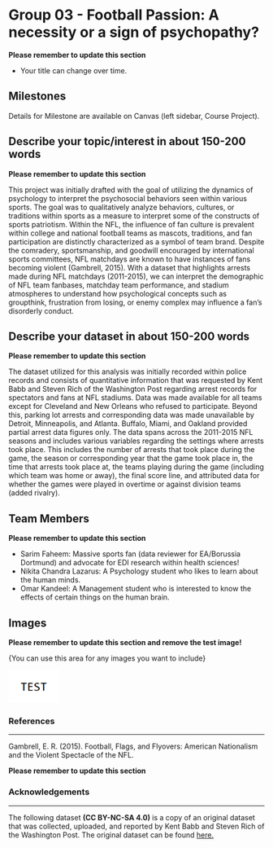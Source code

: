 # Group 03 - Football Passion: A necessity or a sign of psychopathy?

**Please remember to update this section**

- Your title can change over time.

## Milestones

Details for Milestone are available on Canvas (left sidebar, Course Project).

## Describe your topic/interest in about 150-200 words

**Please remember to update this section**

This project was initially drafted with the goal of utilizing the dynamics of psychology to interpret the psychosocial behaviors seen within various sports. The goal was to qualitatively analyze behaviors, cultures, or traditions within sports as a measure to interpret some of the constructs of sports patriotism. Within the NFL, the influence of fan culture is prevalent within college and national football teams as mascots, traditions, and fan participation are distinctly characterized as a symbol of team brand. Despite the comradery, sportsmanship, and goodwill encouraged by international sports committees, NFL matchdays are known to have instances of fans becoming violent (Gambrell, 2015). With a dataset that highlights arrests made during NFL matchdays (2011-2015), we can interpret the demographic of NFL team fanbases, matchday team performance, and stadium atmospheres to understand how psychological concepts such as groupthink, frustration from losing, or enemy complex may influence a fan’s disorderly conduct. 

## Describe your dataset in about 150-200 words

**Please remember to update this section**

The dataset utilized for this analysis was initially recorded within police records and consists of quantitative information that was requested by Kent Babb and Steven Rich of the Washington Post regarding arrest records for spectators and fans at NFL stadiums. Data was made available for all teams except for Cleveland and New Orleans who refused to participate. Beyond this, parking lot arrests and corresponding data was made unavailable by Detroit, Minneapolis, and Atlanta. Buffalo, Miami, and Oakland provided partial arrest data figures only. The data spans across the 2011-2015 NFL seasons and includes various variables regarding the settings where arrests took place. This includes the number of arrests that took place during the game, the season or corresponding year that the game took place in, the time that arrests took place at, the teams playing during the game (including which team was home or away), the final score line, and attributed data for whether the games were played in overtime or against division teams (added rivalry).   

## Team Members

**Please remember to update this section**

- Sarim Faheem: Massive sports fan (data reviewer for EA/Borussia Dortmund) and advocate for EDI research within health sciences!
- Nikita Chandra Lazarus: A Psychology student who likes to learn about the human minds.
- Omar Kandeel: A Management student who is interested to know the effects of certain things on the human brain.

## Images

**Please remember to update this section and remove the test image!**

{You can use this area for any images you want to include}

<img src ="images/test.png" width="100px">

### References
---
Gambrell, E. R. (2015). Football, Flags, and Flyovers: American Nationalism and the Violent Spectacle of the NFL.

**Please remember to update this section**

### Acknowledgements
---
The following dataset **(CC BY-NC-SA 4.0)** is a copy of an original dataset that was collected, uploaded, and reported by Kent Babb and Steven Rich of the Washington Post. The original dataset can be found [here.](https://github.com/washingtonpost/data-nfl-arrests)

